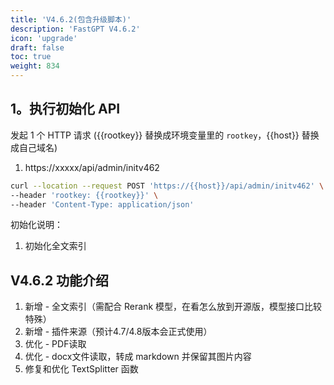 ```yaml
---
title: 'V4.6.2(包含升级脚本)'
description: 'FastGPT V4.6.2'
icon: 'upgrade'
draft: false
toc: true
weight: 834
---
```


## 1。执行初始化 API

发起 1 个 HTTP 请求 ({{rootkey}} 替换成环境变量里的 `rootkey`，{{host}} 替换成自己域名)

1. https://xxxxx/api/admin/initv462

```bash
curl --location --request POST 'https://{{host}}/api/admin/initv462' \
--header 'rootkey: {{rootkey}}' \
--header 'Content-Type: application/json'
```

初始化说明：
1. 初始化全文索引

## V4.6.2 功能介绍

1. 新增 - 全文索引（需配合 Rerank 模型，在看怎么放到开源版，模型接口比较特殊）
2. 新增 - 插件来源（预计4.7/4.8版本会正式使用）
3. 优化 - PDF读取
4. 优化 - docx文件读取，转成 markdown 并保留其图片内容
5. 修复和优化 TextSplitter 函数
